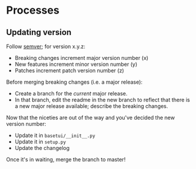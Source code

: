 # Processes

## Updating version

Follow [semver](https://semver.org/); for version x.y.z:
- Breaking changes increment major version number (x)
- New features increment minor version number (y)
- Patches increment patch version number (z)

Before merging breaking changes (i.e. a major release):
- Create a branch for the *current* major release. 
- In that branch, edit the readme in the new branch to reflect that there is a new major release available; describe the breaking changes.

Now that the niceties are out of the way and you've decided the new version number:
- Update it in `basetui/__init__.py`
- Update it in `setup.py`
- Update the changelog

Once it's in waiting, merge the branch to master!
